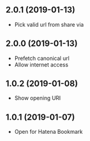 <a name="2.0.1"></a>
## 2.0.1 (2019-01-13)

- Pick valid url from share via

<a name="2.0.0"></a>
## 2.0.0 (2019-01-13)

- Prefetch canonical url
- Allow internet access

<a name="1.0.2"></a>
## 1.0.2 (2019-01-08)

- Show opening URI

<a name="1.0.1"></a>
## 1.0.1 (2019-01-07)

- Open for Hatena Bookmark
